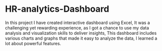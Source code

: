 # HR-analytics-Dashboard
 In this project I have created interactive dashboard using Excel, It was a challenging yet rewarding experience, 
as I got a chance to use my data analysis and visualization skills to deliver insights, 
This dashboard includes various charts and graphs that made it easy to analyze the data, I learned a lot about powerful features.
